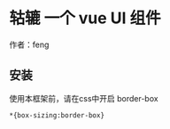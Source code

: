 # 轱辘 一个 vue UI 组件

 作者：feng

   ## 安装

 使用本框架前，请在css中开启 border-box
 ```
 *{box-sizing:border-box}
 ```